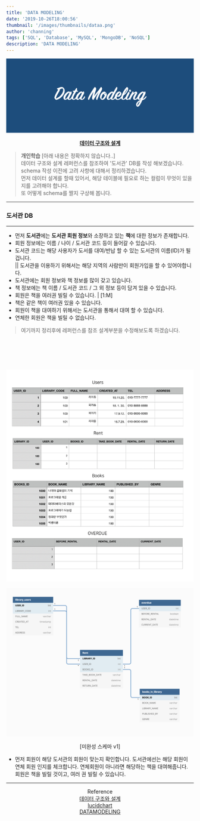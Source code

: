 ```yaml
---
title: 'DATA MODELING'
date: '2019-10-26T18:00:56'
thumbnail: '/images/thumbnails/dataa.png'
author: 'channing'
tags: ['SQL', 'Database', 'MySQL', 'MongoDB', 'NoSQL']
description: 'DATA MODELING'
---
```


![dt](./dataa.png)

<center>

<b>[데이터 구조와 설계](https://medium.com/@khwsc1/%EB%B2%88%EC%97%AD-%EB%8D%B0%EC%9D%B4%ED%84%B0-%EA%B5%AC%EC%A1%B0%EC%99%80-%EC%84%A4%EA%B3%84-%ED%8A%9C%ED%86%A0%EB%A6%AC%EC%96%BC-b25792a0aa86)</b>

</center>

> **개인학습** [아래 내용은 정확하지 않습니다..] <br>
> 데이터 구조와 설계 레퍼런스를 참조하여 '도서관' DB를 작성 해보겠습니다.<br>
> schema 작성 이전에 고려 사항에 대해서 정리하겠습니다.<br>
> 먼저 데이터 설계를 할때 있어서, 해당 테이블에 필요로 하는 컬럼이 무엇이 있을지를 고려해야 합니다. <br>
> 또 어떻게 schema를 짤지 구상해 봅니다.

<hr />

### 도서관 DB

---

- 먼저 **도서관**에는 **도서관 회원 정보**와 소장하고 있는 **책**에 대한 정보가 존재합니다.
- 회원 정보에는 이름 / 나이 / 도서관 코드 등이 들어갈 수 있습니다.
- 도서관 코드는 해당 사용자가 도서를 대여/반납 할 수 있는 도서관의 이름(ID)가 될겁니다.<br>
  || 도서관을 이용하기 위해서는 해당 지역의 사람만이 회원가입을 할 수 있어야합니다.
- 도서관에는 회원 정보와 책 정보를 많이 갖고 있습니다.
- 책 정보에는 책 이름 / 도서관 코드 / 그 외 정보 등이 담겨 있을 수 있습니다.
- 회원은 책을 여러권 빌릴 수 있습니다. | [1:M]
- 책은 같은 책이 여러권 있을 수 있습니다.
- 회원이 책을 대여하기 위해서는 도서관을 통해서 대여 할 수 있습니다.
- 연체한 회원은 책을 빌릴 수 없습니다.

> 여기까지 정리후에 레퍼런스를 참조 설계부분을 수정해보도록 하겠습니다.

<br>
<br>
<br>
<br>

![tb](./table.png)

![libray](./sch1.png)

<center>

[미완성 스케마 v1]

</center>

- 먼저 회원이 해당 도서관의 회원이 맞는지 확인합니다. 도서관에선는 해당 회원이 연체 회원 인지를 체크합니다. 연체회원이 아니라면 해당하는 책을 대여해줍니다. 회원은 책을 빌릴 것이고, 여러 권 빌릴 수 있습니다.

<hr />
<center>

Reference <br>
[데이터 구조와 설계](https://medium.com/@khwsc1/%EB%B2%88%EC%97%AD-%EB%8D%B0%EC%9D%B4%ED%84%B0-%EA%B5%AC%EC%A1%B0%EC%99%80-%EC%84%A4%EA%B3%84-%ED%8A%9C%ED%86%A0%EB%A6%AC%EC%96%BC-b25792a0aa86)<br>
[lucidchart](https://www.lucidchart.com/pages/database-diagram/database-models#discovery__top)<br>
[DATAMODELING](http://www.dbguide.net/db.db?boardUid=148404&boardConfigUid=9&boardIdx=132)

</center>
